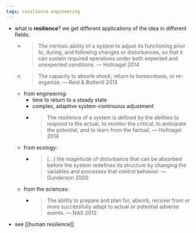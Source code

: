 ```yaml
---
tags: resilience engineering
---
```


- what is **resilience**? we get different applications of the idea in different fields:
	- > The intrinsic ability of a system to adjust its functioning prior to, during, and following changes or disturbances, so that it can sustain required operations under both expected and unexpected conditions.
	  — Hollnagel 2014
	- > The capacity to absorb shock, return to homeostasis, or re-organize.
	  — Reid & Botterill 2013
	- from engineering:
		- time to return to a steady state
		- complex, adaptive system-continuous adjustment
		- > The resilience of a system is defined by the abilities to respond to the actual, to monitor the critical, to anticipate the potential, and to learn from the factual.
		  — Hollnagel 2014
	- from ecology:
		- > [...] the magnitude of disturbance that can be absorbed before the system redefines its structure by changing the variables and processes that control behavior.
		  — Gunderson 2000
	- from the sciences:
		- > The ability to prepare and plan for, absorb, recover from or more successfully adapt to actual or potential adverse events.
		  — NAS 2012
- see [[human resilience]]